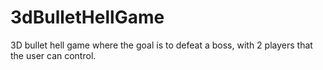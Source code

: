# 3dBulletHellGame


3D bullet hell game where the goal is to defeat a boss, with 2 players that the user can control.


